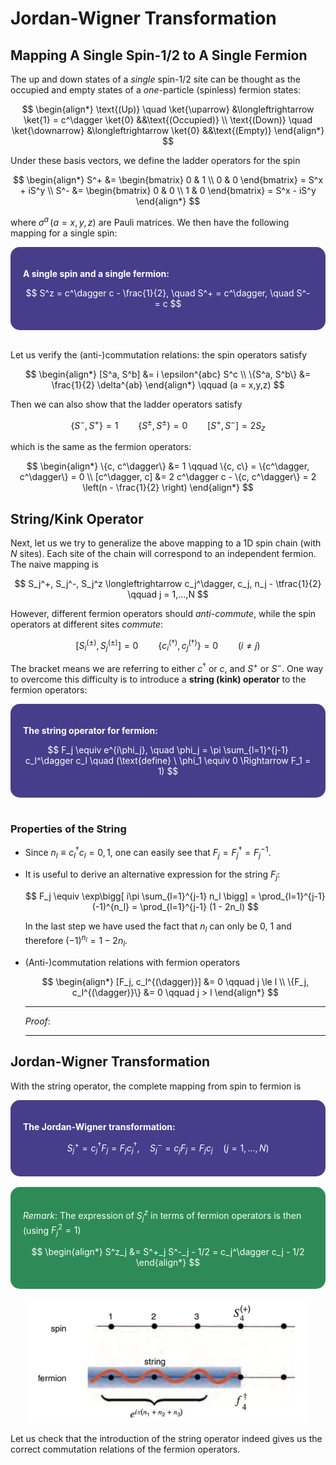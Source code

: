 <style>
    .katex {
        font-size: 1.1em;
    }
    .remark {
        border-radius: 15px;
        padding: 20px;
        background-color: SeaGreen;
        color: White;
    }
    .result {
        border-radius: 15px;
        padding: 20px;
        background-color: DarkSlateBlue;
        color: White;
    }
</style>

# Jordan-Wigner Transformation

## Mapping A Single Spin-1/2 to A Single Fermion

The up and down states of a *single* spin-1/2 site can be thought as the occupied and empty states of a *one*-particle (spinless) fermion states:

$$
\begin{align*}
    \text{(Up)} \quad 
    \ket{\uparrow} &\longleftrightarrow \ket{1} = c^\dagger \ket{0}
    &&\text{(Occupied)}
    \\
    \text{(Down)} \quad 
    \ket{\downarrow} &\longleftrightarrow \ket{0}
    &&\text{(Empty)}
\end{align*}
$$

Under these basis vectors, we define the ladder operators for the spin

$$
\begin{align*}
    S^+ &= \begin{bmatrix}
        0 & 1 \\
        0 & 0
    \end{bmatrix}
    = S^x + iS^y
    \\
    S^- &= \begin{bmatrix}
        0 & 0 \\
        1 & 0
    \end{bmatrix}
    = S^x - iS^y
\end{align*}
$$

where $\sigma^a \, (a = x,y,z)$ are Pauli matrices. We then have the following mapping for a single spin:

<div class="result">

**A single spin and a single fermion:**

$$
S^z = c^\dagger c - \frac{1}{2}, \quad
S^+ = c^\dagger, \quad S^- = c
$$

</div><br>

Let us verify the (anti-)commutation relations: the spin operators satisfy

$$
\begin{align*}
    [S^a, S^b] &= i \epsilon^{abc} S^c
    \\
    \{S^a, S^b\} &= \frac{1}{2} \delta^{ab}
\end{align*} \qquad (a = x,y,z)
$$

Then we can also show that the ladder operators satisfy

$$
\{S^-, S^+\} = 1 \qquad
\{S^\pm, S^\pm\} = 0 \qquad
[S^+, S^-] = 2S_z 
$$

which is the same as the fermion operators:

$$
\begin{align*}
    \{c, c^\dagger\} &= 1 \qquad
    \{c, c\} = \{c^\dagger, c^\dagger\} = 0
    \\
    [c^\dagger, c] &= 2 c^\dagger c - \{c, c^\dagger\}
    = 2 \left(n - \frac{1}{2} \right)
\end{align*}
$$

## String/Kink Operator

Next, let us we try to generalize the above mapping to a 1D spin chain (with $N$ sites). Each site of the chain will correspond to an independent fermion. The naive mapping is

$$
S_j^+, S_j^-, S_j^z \longleftrightarrow 
c_j^\dagger, c_j, n_j - \tfrac{1}{2}
\qquad j = 1,...,N
$$

However, different fermion operators should *anti-commute*, while the spin operators at different sites *commute*:

$$
[S_i^{(\pm)}, S_j^{(\pm)}] = 0 \qquad
\{c_i^{(\dagger)}, c_j^{(\dagger)}\} = 0 \qquad (i \ne j)
$$

The bracket means we are referring to either $c^\dagger$ or $c$, and $S^+$ or $S^-$. One way to overcome this difficulty is to introduce a **string (kink) operator** to the fermion operators:

<div class="result">

**The string operator for fermion:**

$$
F_j \equiv e^{i\phi_j}, \quad 
\phi_j = \pi \sum_{l=1}^{j-1} c_l^\dagger c_l \quad 
(\text{define} \ \phi_1 \equiv 0 \Rightarrow F_1 = 1)
$$

</div><br>

### Properties of the String

- Since $n_l \equiv c_l^\dagger c_l = 0,1$, one can easily see that $F_j = F_j^\dagger = F_j^{-1}$. 

- It is useful to derive an alternative expression for the string $F_j$:

    $$
    F_j \equiv \exp\bigg[
        i\pi \sum_{l=1}^{j-1} n_l
    \bigg]
    = \prod_{l=1}^{j-1} (-1)^{n_l}
    = \prod_{l=1}^{j-1} (1 - 2n_l)
    $$

    In the last step we have used the fact that $n_l$ can only be 0, 1 and therefore $(-1)^{n_l} = 1 - 2n_l$. 

- (Anti-)commutation relations with fermion operators

    $$
    \begin{align*}
        [F_j, c_l^{(\dagger)}] &= 0 \qquad j \le l \\
        \{F_j, c_l^{(\dagger)}\} &= 0 \qquad j > l
    \end{align*}
    $$

    ----

    *Proof*: 

    ----

## Jordan-Wigner Transformation

With the string operator, the complete mapping from spin to fermion is

<div class="result">

**The Jordan-Wigner transformation:**

$$
S_j^+ = c_j^\dagger F_j = F_j c_j^\dagger, \quad 
S_j^- = c_j F_j = F_j c_j
\quad (j = 1,...,N)
$$

</div><br>

<div class="remark">

*Remark*: The expression of $S^z_j$ in terms of fermion operators is then (using $F_j^2 = 1$)

$$
\begin{align*}
    S^z_j &= S^+_j S^-_j - 1/2 = c_j^\dagger c_j - 1/2
\end{align*}
$$

</div><br>

<center>
<img src="images/spin-fermion.png" width="450px" alt="string operator">
</center>

Let us check that the introduction of the string operator indeed gives us the correct commutation relations of the fermion operators.

